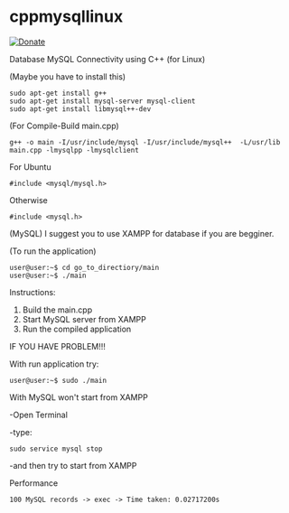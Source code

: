 # cppmysqllinux

<a href="https://paypal.me/lazarospsarokostas" rel="nofollow"><img src="https://camo.githubusercontent.com/d5d24e33e2f4b6fe53987419a21b203c03789a8f/68747470733a2f2f696d672e736869656c64732e696f2f62616467652f446f6e6174652d50617950616c2d677265656e2e737667" alt="Donate" data-canonical-src="https://img.shields.io/badge/Donate-PayPal-green.svg" style="max-width:100%;"></a>

Database MySQL Connectivity using C++ (for Linux)

(Maybe you have to install this)
```
sudo apt-get install g++ 
sudo apt-get install mysql-server mysql-client
sudo apt-get install libmysql++-dev
```

(For Compile-Build main.cpp)
```
g++ -o main -I/usr/include/mysql -I/usr/include/mysql++  -L/usr/lib main.cpp -lmysqlpp -lmysqlclient
```

For Ubuntu
```
#include <mysql/mysql.h>
```
Otherwise
```
#include <mysql.h>
```

(MySQL)
I suggest you to use XAMPP for database if you are begginer.

(To run the application)
```
user@user:~$ cd go_to_directiory/main
user@user:~$ ./main
```

Instructions:
1) Build the main.cpp
2) Start MySQL server from XAMPP
3) Run the compiled application



IF YOU HAVE PROBLEM!!!

With run application try:
```
user@user:~$ sudo ./main
```
With MySQL won't start from XAMPP

-Open Terminal

-type:
```
sudo service mysql stop
```
-and then try to start from XAMPP

Performance
```
100 MySQL records -> exec -> Time taken: 0.02717200s
```

